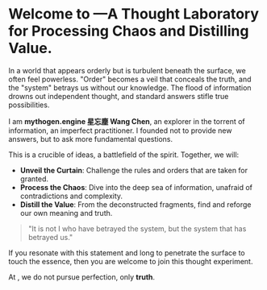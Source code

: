 # Welcome to <Mythogen Engine>—A Thought Laboratory for Processing Chaos and Distilling Value.

In a world that appears orderly but is turbulent beneath the surface, we often feel powerless. "Order" becomes a veil that conceals the truth, and the "system" betrays us without our knowledge. The flood of information drowns out independent thought, and standard answers stifle true possibilities.

I am **mythogen.engine 星忘塵 Wang Chen**, an explorer in the torrent of information, an imperfect practitioner. I founded <Mythogen Engine> not to provide new answers, but to ask more fundamental questions.

This is a crucible of ideas, a battlefield of the spirit. Together, we will:

*   **Unveil the Curtain**: Challenge the rules and orders that are taken for granted.
*   **Process the Chaos**: Dive into the deep sea of information, unafraid of contradictions and complexity.
*   **Distill the Value**: From the deconstructed fragments, find and reforge our own meaning and truth.

> "It is not I who have betrayed the system, but the system that has betrayed us."

If you resonate with this statement and long to penetrate the surface to touch the essence, then you are welcome to join this thought experiment.

At <Mythogen Engine>, we do not pursue perfection, only **truth**.
